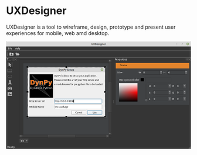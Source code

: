 # UXDesigner
UXDesigner is a tool to wireframe, design, prototype and present user experiences for mobile, web amd desktop.  
  
![](images/screen.png)